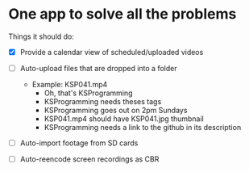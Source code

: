 # One app to solve all the problems

Things it should do:

- [X] Provide a calendar view of scheduled/uploaded videos

- [ ] Auto-upload files that are dropped into a folder
  - Example: KSP041.mp4
    - Oh, that's KSProgramming
    - KSProgramming needs theses tags
    - KSProgramming goes out on 2pm Sundays
    - KSP041.mp4 should have KSP041.jpg thumbnail
    - KSProgramming needs a link to the github in its description

- [ ] Auto-import footage from SD cards

- [ ] Auto-reencode screen recordings as CBR
